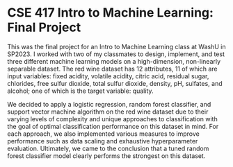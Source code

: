 # CSE 417 Intro to Machine Learning: Final Project
This was the final project for an Intro to Machine Learning class at WashU in SP2023. I worked with two of my classmates to design, implement, and test three different machine learning models on a high-dimension, non-linearly separable dataset. The red wine dataset has 12 attributes, 11 of which are input variables: fixed acidity, volatile acidity, citric acid, residual sugar, chlorides, free sulfur dioxide, total sulfur dioxide, density, pH, sulfates, and alcohol; one of which is the target variable: quality. 

We decided to apply a logistic regression, random forest classifier, and support vector machine algorithm on the red wine dataset due to their varying levels of complexity and unique approaches to classification with the goal of optimal classification performance on this dataset in mind. For each approach, we also implemented various measures to improve performance such as data scaling and exhaustive hyperparameter evaluation. Ultimately, we came to the conclusion that a tuned random forest classifier model clearly performs the strongest on this dataset.
